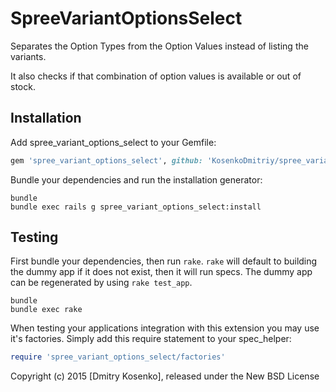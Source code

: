 SpreeVariantOptionsSelect
=========================

Separates the Option Types from the Option Values instead of listing the variants.

It also checks if that combination of option values is available or out of stock.


Installation
------------

Add spree_variant_options_select to your Gemfile:

```ruby
gem 'spree_variant_options_select', github: 'KosenkoDmitriy/spree_variant_options_select', branch: '3-0-stable'
```

Bundle your dependencies and run the installation generator:

```shell
bundle
bundle exec rails g spree_variant_options_select:install
```

Testing
-------

First bundle your dependencies, then run `rake`. `rake` will default to building the dummy app if it does not exist, then it will run specs. The dummy app can be regenerated by using `rake test_app`.

```shell
bundle
bundle exec rake
```

When testing your applications integration with this extension you may use it's factories.
Simply add this require statement to your spec_helper:

```ruby
require 'spree_variant_options_select/factories'
```

Copyright (c) 2015 [Dmitry Kosenko], released under the New BSD License
